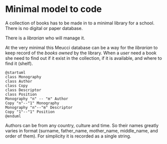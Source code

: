 # Minimal model to code

A collection of books has to be made in to a minimal library for a school. There is no digital or paper database.

There is a *librarian* who will manage it.

At the very minimal this Meucci database can be a way for the *librarian* to keep record of the *books owned* by the library. When a *user* need a book she need to find out if it exist in the collection, if it is available, and where to find it (shelf).


```plantuml
@startuml
class Monography
class Author
class Copy
class Descriptor
class Position
Monography "n" -- "m" Author
Copy "n"--"1" Monography
Monography "n"--"m" Descriptor
Copy "1"--"1" Position
@enduml
```

Authors can be from any country, culture and time. So their names greatly varies in format (surname, father_name, mother_name, middle_name, and order of them). For simplicity it is recorded as a single string.
